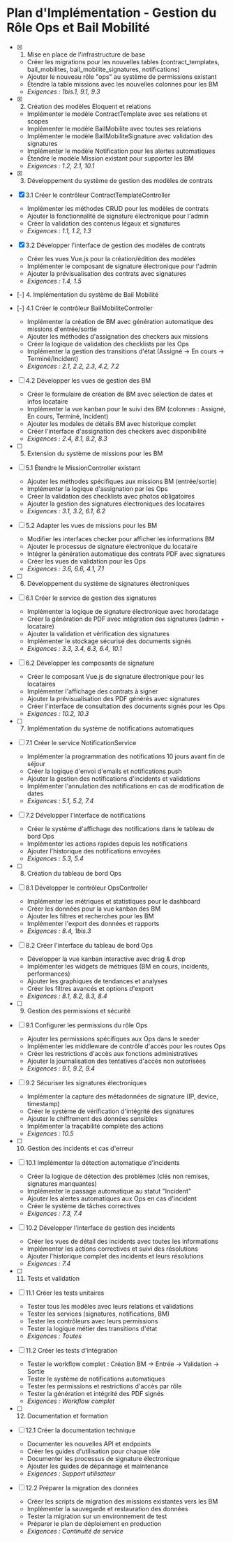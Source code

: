 # Plan d'Implémentation - Gestion du Rôle Ops et Bail Mobilité

-   [x] 1. Mise en place de l'infrastructure de base

    -   Créer les migrations pour les nouvelles tables (contract_templates, bail_mobilites, bail_mobilite_signatures, notifications)
    -   Ajouter le nouveau rôle "ops" au système de permissions existant
    -   Étendre la table missions avec les nouvelles colonnes pour les BM
    -   _Exigences : 1bis.1, 9.1, 9.3_

-   [x] 2. Création des modèles Eloquent et relations

    -   Implémenter le modèle ContractTemplate avec ses relations et scopes
    -   Implémenter le modèle BailMobilite avec toutes ses relations
    -   Implémenter le modèle BailMobiliteSignature avec validation des signatures
    -   Implémenter le modèle Notification pour les alertes automatiques
    -   Étendre le modèle Mission existant pour supporter les BM
    -   _Exigences : 1.2, 2.1, 10.1_

-   [x] 3. Développement du système de gestion des modèles de contrats
-   [x] 3.1 Créer le contrôleur ContractTemplateController

    -   Implémenter les méthodes CRUD pour les modèles de contrats
    -   Ajouter la fonctionnalité de signature électronique pour l'admin
    -   Créer la validation des contenus légaux et signatures
    -   _Exigences : 1.1, 1.2, 1.3_

-   [x] 3.2 Développer l'interface de gestion des modèles de contrats

    -   Créer les vues Vue.js pour la création/édition des modèles
    -   Implémenter le composant de signature électronique pour l'admin
    -   Ajouter la prévisualisation des contrats avec signatures
    -   _Exigences : 1.4, 1.5_

-   [-] 4. Implémentation du système de Bail Mobilité
-   [-] 4.1 Créer le contrôleur BailMobiliteController

    -   Implémenter la création de BM avec génération automatique des missions d'entrée/sortie
    -   Ajouter les méthodes d'assignation des checkers aux missions
    -   Créer la logique de validation des checklists par les Ops
    -   Implémenter la gestion des transitions d'état (Assigné → En cours → Terminé/Incident)
    -   _Exigences : 2.1, 2.2, 2.3, 4.2, 7.2_

-   [ ] 4.2 Développer les vues de gestion des BM

    -   Créer le formulaire de création de BM avec sélection de dates et infos locataire
    -   Implémenter la vue kanban pour le suivi des BM (colonnes : Assigné, En cours, Terminé, Incident)
    -   Ajouter les modales de détails BM avec historique complet
    -   Créer l'interface d'assignation des checkers avec disponibilité
    -   _Exigences : 2.4, 8.1, 8.2, 8.3_

-   [ ] 5. Extension du système de missions pour les BM
-   [ ] 5.1 Étendre le MissionController existant

    -   Ajouter les méthodes spécifiques aux missions BM (entrée/sortie)
    -   Implémenter la logique d'assignation par les Ops
    -   Créer la validation des checklists avec photos obligatoires
    -   Ajouter la gestion des signatures électroniques des locataires
    -   _Exigences : 3.1, 3.2, 6.1, 6.2_

-   [ ] 5.2 Adapter les vues de missions pour les BM

    -   Modifier les interfaces checker pour afficher les informations BM
    -   Ajouter le processus de signature électronique du locataire
    -   Intégrer la génération automatique des contrats PDF avec signatures
    -   Créer les vues de validation pour les Ops
    -   _Exigences : 3.6, 6.6, 4.1, 7.1_

-   [ ] 6. Développement du système de signatures électroniques
-   [ ] 6.1 Créer le service de gestion des signatures

    -   Implémenter la logique de signature électronique avec horodatage
    -   Créer la génération de PDF avec intégration des signatures (admin + locataire)
    -   Ajouter la validation et vérification des signatures
    -   Implémenter le stockage sécurisé des documents signés
    -   _Exigences : 3.3, 3.4, 6.3, 6.4, 10.1_

-   [ ] 6.2 Développer les composants de signature

    -   Créer le composant Vue.js de signature électronique pour les locataires
    -   Implémenter l'affichage des contrats à signer
    -   Ajouter la prévisualisation des PDF générés avec signatures
    -   Créer l'interface de consultation des documents signés pour les Ops
    -   _Exigences : 10.2, 10.3_

-   [ ] 7. Implémentation du système de notifications automatiques
-   [ ] 7.1 Créer le service NotificationService

    -   Implémenter la programmation des notifications 10 jours avant fin de séjour
    -   Créer la logique d'envoi d'emails et notifications push
    -   Ajouter la gestion des notifications d'incidents et validations
    -   Implémenter l'annulation des notifications en cas de modification de dates
    -   _Exigences : 5.1, 5.2, 7.4_

-   [ ] 7.2 Développer l'interface de notifications

    -   Créer le système d'affichage des notifications dans le tableau de bord Ops
    -   Implémenter les actions rapides depuis les notifications
    -   Ajouter l'historique des notifications envoyées
    -   _Exigences : 5.3, 5.4_

-   [ ] 8. Création du tableau de bord Ops
-   [ ] 8.1 Développer le contrôleur OpsController

    -   Implémenter les métriques et statistiques pour le dashboard
    -   Créer les données pour la vue kanban des BM
    -   Ajouter les filtres et recherches pour les BM
    -   Implémenter l'export des données et rapports
    -   _Exigences : 8.4, 1bis.3_

-   [ ] 8.2 Créer l'interface du tableau de bord Ops

    -   Développer la vue kanban interactive avec drag & drop
    -   Implémenter les widgets de métriques (BM en cours, incidents, performances)
    -   Ajouter les graphiques de tendances et analyses
    -   Créer les filtres avancés et options d'export
    -   _Exigences : 8.1, 8.2, 8.3, 8.4_

-   [ ] 9. Gestion des permissions et sécurité
-   [ ] 9.1 Configurer les permissions du rôle Ops

    -   Ajouter les permissions spécifiques aux Ops dans le seeder
    -   Implémenter les middleware de contrôle d'accès pour les routes Ops
    -   Créer les restrictions d'accès aux fonctions administratives
    -   Ajouter la journalisation des tentatives d'accès non autorisées
    -   _Exigences : 9.1, 9.2, 9.4_

-   [ ] 9.2 Sécuriser les signatures électroniques

    -   Implémenter la capture des métadonnées de signature (IP, device, timestamp)
    -   Créer le système de vérification d'intégrité des signatures
    -   Ajouter le chiffrement des données sensibles
    -   Implémenter la traçabilité complète des actions
    -   _Exigences : 10.5_

-   [ ] 10. Gestion des incidents et cas d'erreur
-   [ ] 10.1 Implémenter la détection automatique d'incidents

    -   Créer la logique de détection des problèmes (clés non remises, signatures manquantes)
    -   Implémenter le passage automatique au statut "Incident"
    -   Ajouter les alertes automatiques aux Ops en cas d'incident
    -   Créer le système de tâches correctives
    -   _Exigences : 7.3, 7.4_

-   [ ] 10.2 Développer l'interface de gestion des incidents

    -   Créer les vues de détail des incidents avec toutes les informations
    -   Implémenter les actions correctives et suivi des résolutions
    -   Ajouter l'historique complet des incidents et leurs résolutions
    -   _Exigences : 7.4_

-   [ ] 11. Tests et validation
-   [ ] 11.1 Créer les tests unitaires

    -   Tester tous les modèles avec leurs relations et validations
    -   Tester les services (signatures, notifications, BM)
    -   Tester les contrôleurs avec leurs permissions
    -   Tester la logique métier des transitions d'état
    -   _Exigences : Toutes_

-   [ ] 11.2 Créer les tests d'intégration

    -   Tester le workflow complet : Création BM → Entrée → Validation → Sortie
    -   Tester le système de notifications automatiques
    -   Tester les permissions et restrictions d'accès par rôle
    -   Tester la génération et intégrité des PDF signés
    -   _Exigences : Workflow complet_

-   [ ] 12. Documentation et formation
-   [ ] 12.1 Créer la documentation technique

    -   Documenter les nouvelles API et endpoints
    -   Créer les guides d'utilisation pour chaque rôle
    -   Documenter les processus de signature électronique
    -   Ajouter les guides de dépannage et maintenance
    -   _Exigences : Support utilisateur_

-   [ ] 12.2 Préparer la migration des données
    -   Créer les scripts de migration des missions existantes vers les BM
    -   Implémenter la sauvegarde et restauration des données
    -   Tester la migration sur un environnement de test
    -   Préparer le plan de déploiement en production
    -   _Exigences : Continuité de service_
